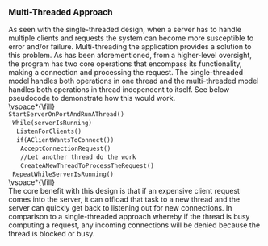 ### Multi-Threaded Approach

As seen with the single-threaded design, when a server has to handle multiple clients and requests the system can become more susceptible to error and/or failure. Multi-threading the application provides a solution to this problem. As has been aforementioned, from a higher-level oversight, the program has two core operations that encompass its functionality, making a connection and processing the request. The single-threaded model handles both operations in one thread and the multi-threaded model handles both operations in thread independent to itself. See below pseudocode to demonstrate how this would work.   
\vspace*{\fill}   
`StartServerOnPortAndRunAThread()`   
&nbsp;&nbsp;`While(serverIsRunning)`   
&nbsp;&nbsp;&nbsp;&nbsp;`ListenForClients()`   
&nbsp;&nbsp;&nbsp;&nbsp;`if(AClientWantsToConnect())`   
&nbsp;&nbsp;&nbsp;&nbsp;&nbsp;&nbsp;`AcceptConnectionRequest()`   
&nbsp;&nbsp;&nbsp;&nbsp;&nbsp;&nbsp;`//Let another thread do the work`   
&nbsp;&nbsp;&nbsp;&nbsp;&nbsp;&nbsp;`CreateANewThreadToProcessTheRequest()`   
&nbsp;&nbsp;`RepeatWhileServerIsRunning()`   
\vspace*{\fill}   
The core benefit with this design is that if an expensive client request comes into the server, it can offload that task to a new thread and the server can quickly get back to listening out for new connections. In comparison to a single-threaded approach whereby if the thread is busy computing a request, any incoming connections will be denied because the thread is blocked or busy.

